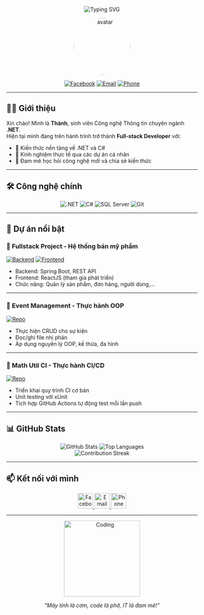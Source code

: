 <div align="center">
  <p align="center">
  <img src="https://readme-typing-svg.demolab.com?font=Fira+Code&weight=700&size=26&duration=3000&pause=1000&color=4A90E2&center=true&vCenter=true&width=600&lines=👋+Chào+mừng+đến+với+GitHub+của+mình!;🧑‍💻+Đoàn+Trung+Thành+-+.NET+Developer;🎓+Sinh+viên+CNTT+-+Chuyên+ngành+.NET" alt="Typing SVG" />
</p>

  <p align="center">
    <img src="https://scontent.fdad3-3.fna.fbcdn.net/v/t39.30808-6/472718417_576310461864457_60899618235214486_n.jpg?_nc_cat=103&ccb=1-7&_nc_sid=6ee11a&_nc_eui2=AeFTNmFp4VzN1XOVApG_a91hAyb-3OG9HNwDJv7c4b0c3BaQxZoW00RLPYfs1zu7kXuiaK_51otb8-IHPHVzKWJR&_nc_ohc=prrcQhjcU4wQ7kNvwGKTcQP&_nc_oc=AdkSzI7F4QYMx-eutOO9fohtPq23r_a7x6pSctNcvGYf_9SJQ6_vcLxaTCTXbGbsHln9wNK2fkQ9C6fwFQVr4Div&_nc_zt=23&_nc_ht=scontent.fdad3-3.fna&_nc_gid=YtVDykyr89roJdOYyKH5Fw&oh=00_AfFiU1Ie5sw_zX6ycGXKJCIstFqJgSe6MMrJ_IxErQr6Dw&oe=6803F8B3" width="150" style="border-radius: 50%;" alt="avatar" />
  </p>

  [![Facebook](https://img.shields.io/badge/-Facebook-1877F2?style=for-the-badge&logo=facebook&logoColor=white)](https://www.facebook.com/trung.oan.thanh.504361)
  [![Email](https://img.shields.io/badge/-12b4thanh%40gmail.com-D14836?style=for-the-badge&logo=gmail&logoColor=white)](mailto:12b4thanh@gmail.com)
  [![Phone](https://img.shields.io/badge/-0966.340.303-25D366?style=for-the-badge&logo=whatsapp&logoColor=white)](tel:+84966340303)
</div>

---

## 👨‍💻 Giới thiệu

Xin chào! Mình là **Thành**, sinh viên Công nghệ Thông tin chuyên ngành **.NET**.  
Hiện tại mình đang trên hành trình trở thành **Full-stack Developer** với:

- 🔹 Kiến thức nền tảng về .NET và C#
- 🔹 Kinh nghiệm thực tế qua các dự án cá nhân
- 🔹 Đam mê học hỏi công nghệ mới và chia sẻ kiến thức

---

## 🛠 Công nghệ chính

<div align="center">

![.NET](https://img.shields.io/badge/.NET-512BD4?style=for-the-badge&logo=dotnet&logoColor=white)
![C#](https://img.shields.io/badge/C%23-239120?style=for-the-badge&logo=c-sharp&logoColor=white)
![SQL Server](https://img.shields.io/badge/SQL_Server-CC2927?style=for-the-badge&logo=microsoft-sql-server&logoColor=white)
![Git](https://img.shields.io/badge/Git-F05032?style=for-the-badge&logo=git&logoColor=white)

</div>

---

## 🌟 Dự án nổi bật

### 🚀 Fullstack Project - Hệ thống bán mỹ phẩm

[![Backend](https://img.shields.io/badge/-Backend-6DB33F?style=flat&logo=spring&logoColor=white)](https://github.com/erik-dev-8386/skincare-product-sales-system-be) 
[![Frontend](https://img.shields.io/badge/-Frontend-61DAFB?style=flat&logo=react&logoColor=white)](https://github.com/erik-dev-8386/skincare-product-sales-system-FE)

- Backend: Spring Boot, REST API
- Frontend: ReactJS (tham gia phát triển)
- Chức năng: Quản lý sản phẩm, đơn hàng, người dùng,...

---

### 📅 Event Management - Thực hành OOP

[![Repo](https://img.shields.io/badge/-Repository-181717?style=flat&logo=github&logoColor=white)](https://github.com/erik-dev-8386/event-management)

- Thực hiện CRUD cho sự kiện
- Đọc/ghi file nhị phân
- Áp dụng nguyên lý OOP, kế thừa, đa hình

---

### 🔄 Math Util CI - Thực hành CI/CD

[![Repo](https://img.shields.io/badge/-Repository-181717?style=flat&logo=github&logoColor=white)](https://github.com/erik-dev-8386/math-util-ci)

- Triển khai quy trình CI cơ bản
- Unit testing với xUnit
- Tích hợp GitHub Actions tự động test mỗi lần push

---

## 📊 GitHub Stats

<div align="center">

![GitHub Stats](https://github-readme-stats.vercel.app/api?username=erik-dev-8386&show_icons=true&theme=radical&hide_title=true)
![Top Languages](https://github-readme-stats.vercel.app/api/top-langs/?username=erik-dev-8386&layout=compact&theme=radical)
<br/>
<img src="https://github-readme-streak-stats.herokuapp.com/?user=erik-dev-8386&theme=radical&hide_border=true" alt="Contribution Streak" />

</div>

---

## 📫 Kết nối với mình

<div align="center">
  <a href="https://www.facebook.com/trung.oan.thanh.504361">
    <img src="https://img.icons8.com/fluency/48/000000/facebook.png" width="40" title="Facebook"/>
  </a>
  <a href="mailto:12b4thanh@gmail.com">
    <img src="https://img.icons8.com/color/48/000000/gmail.png" width="40" title="Email"/>
  </a>
  <a href="tel:+84966340303">
    <img src="https://img.icons8.com/color/48/000000/phone.png" width="40" title="Phone"/>
  </a>
</div>

---

<div align="center">
  <img src="https://media.giphy.com/media/Ln2dAW9oycjgmTpjX9/giphy.gif" width="200" alt="Coding"/>
  <p><i>"Máy tính là cơm, code là phở, IT là đam mê!"</i></p>
</div>
